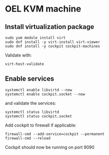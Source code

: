 # OEL KVM machine

## Install virtualization package

```
sudo yum module install virt
sudo dnf install -y virt-install virt-viewer
sudo dnf install -y cockpit cockpit-machines
```  
Validate with:  
```
virt-host-validate
```  

## Enable services
```
systemctl enable libvirtd --now
systemctl enable cockpit.socket --now
```  
and validate the services:  
```
systemctl status libvirtd
systemctl status cockpit.socket
```  
  
Add cockpit to firewall if applicable:  
```
firewall-cmd --add-service=cockpit --permanent
firewall-cmd --reload
```  
Cockpit should now be running on port 9090
